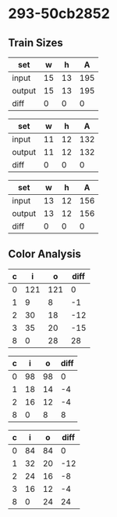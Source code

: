 # 293-50cb2852
## Train Sizes

|set|w|h|A|
|---|---|---|---|
|input|15|13|195|
|output|15|13|195|
|diff|0|0|0|


|set|w|h|A|
|---|---|---|---|
|input|11|12|132|
|output|11|12|132|
|diff|0|0|0|


|set|w|h|A|
|---|---|---|---|
|input|13|12|156|
|output|13|12|156|
|diff|0|0|0|


## Color Analysis

|c|i|o|diff|
|---|---|---|---|
|0|121|121|0|
|1|9|8|-1|
|2|30|18|-12|
|3|35|20|-15|
|8|0|28|28|


|c|i|o|diff|
|---|---|---|---|
|0|98|98|0|
|1|18|14|-4|
|2|16|12|-4|
|8|0|8|8|


|c|i|o|diff|
|---|---|---|---|
|0|84|84|0|
|1|32|20|-12|
|2|24|16|-8|
|3|16|12|-4|
|8|0|24|24|

